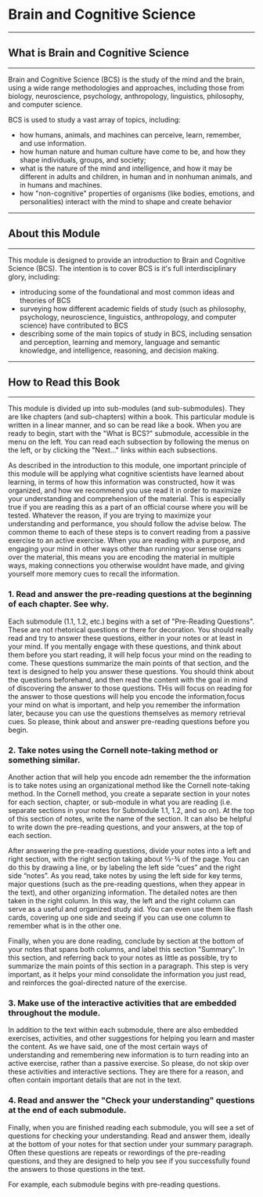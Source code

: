 # Brain and Cognitive Science

---
## What is Brain and Cognitive Science

---
Brain and Cognitive Science (BCS) is the study of the mind and the brain, using a wide range methodologies and 
approaches, including those from biology, neuroscience, psychology, anthropology, linguistics, philosophy, and 
computer science.

BCS is used to study a vast array of topics, including:
 
 - how humans, animals, and machines can perceive, learn, remember, and use information.
 - how human nature and human culture have come to be, and how they shape individuals, groups, and society; 
 - what is the nature of the mind and intelligence, and how it may be different in adults 
and children, in human and in nonhuman animals, and in humans and machines.
 - how "non-cognitive" properties of organisms (like bodies, emotions, and personalities) interact with the mind
to shape and create behavior

---
## About this Module

---
This module is designed to provide an introduction to Brain and Cognitive Science (BCS).
The intention is to cover BCS is it's full interdisciplinary glory, including:

 - introducing some of the foundational and most common ideas and theories of BCS
 - surveying how different academic fields of study (such as philosophy, psychology, neuroscience, 
 linguistics, anthropology, and computer science) have contributed to BCS
 - describing some of the main topics of study in BCS, including sensation and perception, learning and memory, 
 language and semantic knowledge, and intelligence, reasoning, and decision making.
 
---
## How to Read this Book

---
This module is divided up into sub-modules (and sub-submodules).
They are like chapters (and sub-chapters) within a book.
This particular module is written in a linear manner, and so can be read like a book.
When you are ready to begin, start with the "What is BCS?" submodule, accessible in 
the menu on the left.
You can read each subsection by following the menus on the left, or by clicking the 
"Next..." links within each subsections.

As described in the introduction to this module, one important principle of this module will be applying what cognitive 
scientists have learned about learning, in terms of how this information was constructed, how it was organized, and how
we recommend you use read it in order to maximize your understanding and comprehension of the material. This is 
especially true if you are reading this as a part of an official course where you will be tested. Whatever the reason, 
if you are trying to maximize your understanding and performance, you should follow the advise below. The common theme 
to each of these steps is to convert reading from a passive exercise to an active exercise. When you are reading with a 
purpose, and engaging your mind in other ways other than running your sense organs over the material, this means you are 
encoding the material in multiple ways, making connections you otherwise wouldnt have made, and giving yourself more 
memory cues to recall the information.

### 1. Read and answer the pre-reading questions at the beginning of each chapter. See why.
Each submodule (1.1, 1.2, etc.) begins with a set of "Pre-Reading Questions". These are not rhetorical questions or 
there for decoration. You should really read and try to answer these questions, either in your notes or at least in 
your mind. If you mentally engage with these questions, and think about them before you start reading, it will help 
focus your mind on the reading to come. These questions summarize the main points of that section, and the text is 
designed to help you answer these questions. You should think about the questions beforehand, and then read the content 
with the goal in mind of discovering the answer to those questions. THis will focus on reading for the answer to those 
questions will help you encode the information,focus your mind on what is important, and help you remember the
information later, because you can use the questions themselves as memory retrieval cues. So please, think about and 
answer pre-reading questions before you begin.
 
### 2. Take notes using the Cornell note-taking method or something similar.
Another action that will help you encode adn remember the the information is to take notes using an organizational 
method like the Cornell note-taking method. In the Cornell method, you create a separate section in your notes for each 
section, chapter, or sub-module in what you are reading (i.e. separate sections in your notes for Submodule 1.1, 1.2, 
and so on). At the top of this section of notes, write the name of the section. It can also be helpful to write down
the pre-reading questions, and your answers, at the top of each section. 

After answering the pre-reading questions, divide your notes into a left and right section, with the right section 
taking about ⅔-¾ of the page. You can do this by drawing a line, or by labeling the left side “cues” and the right 
side “notes”. As you read, take notes by using the left side for key terms, major questions (such as the pre-reading 
questions, when they appear in the text), and other organizing information. The detailed notes are then taken in the 
right column. In this way, the left and the right column can serve as a useful and organized study aid. You can even 
use them like flash cards, covering up one side and seeing if you can use one column to remember what is in the other 
one.

Finally, when you are done reading, conclude by section at the bottom of your notes that spans both columns, and label
this section "Summary". In this section, and referring back to your notes as little as possible, try to summarize
the main points of this section in a paragraph. This step is very important, as it helps your mind consolidate the
information you just read, and reinforces the goal-directed nature of the exercise.
 
### 3. Make use of the interactive activities that are embedded throughout the module.
In addition to the text within each submodule, there are also embedded exercises, activities, and other suggestions 
for helping you learn and master the content. As we have said, one of the most certain ways of understanding and 
remembering new information is to turn reading into an active exercise, rather than a passive exercise. So please, do 
not skip over these activities and interactive sections. They are there for a reason, and often contain important 
details that are not in the text.
 
### 4. Read and answer the "Check your understanding" questions at the end of each submodule.
Finally, when you are finished reading each submodule, you will see a set of questions for checking your understanding.
Read and answer them, ideally at the bottom of your notes for that section under your summary paragraph. Often these
questions are repeats or rewordings of the pre-reading questions, and they are designed to help you see if you
successfully found the answers to those questions in the text.




 


For example, each submodule begins with pre-reading questions. 